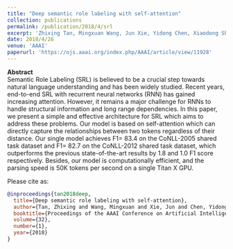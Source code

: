 ```yaml
---
title: "Deep semantic role labeling with self-attention"
collection: publications
permalink: /publication/2018/4/srl
excerpt: 'Zhixing Tan, Mingxuan Wang, Jun Xie, Yidong Chen, Xiaodong Shi'
date: 2018/4/26
venue: 'AAAI'
paperurl: 'https://ojs.aaai.org/index.php/AAAI/article/view/11928'
---
```


**Abstract** <br>
Semantic Role Labeling (SRL) is believed to be a crucial step towards natural language understanding and has been widely studied. Recent years, end-to-end SRL with recurrent neural networks (RNN) has gained increasing attention. However, it remains a major challenge for RNNs to handle structural information and long range dependencies. In this paper, we present a simple and effective architecture for SRL which aims to address these problems. Our model is based on self-attention which can directly capture the relationships between two tokens regardless of their distance. Our single model achieves F1= 83.4 on the CoNLL-2005 shared task dataset and F1= 82.7 on the CoNLL-2012 shared task dataset, which outperforms the previous state-of-the-art results by 1.8 and 1.0 F1 score respectively. Besides, our model is computationally efficient, and the parsing speed is 50K tokens per second on a single Titan X GPU.

Please cite as:
```bibtex
@inproceedings{tan2018deep,
  title={Deep semantic role labeling with self-attention},
  author={Tan, Zhixing and Wang, Mingxuan and Xie, Jun and Chen, Yidong and Shi, Xiaodong},
  booktitle={Proceedings of the AAAI Conference on Artificial Intelligence},
  volume={32},
  number={1},
  year={2018}
}
```
